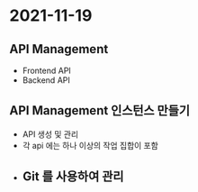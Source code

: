 # 2021-11-19

## API Management
- Frontend API
- Backend API

## API Management 인스턴스 만들기
- API 생성 및 관리
- 각 api 에는 하나 이상의 작업 집합이 포함
- Git 를 사용하여 관리
  - 
